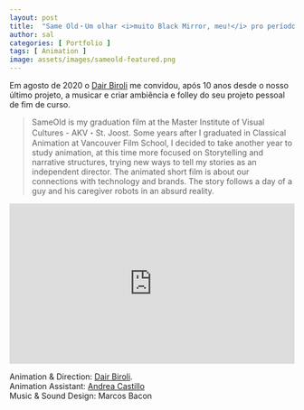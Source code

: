 ```yaml
---
layout: post
title:  "Same Old・Um olhar <i>muito Black Mirror, meu!</i> pro período em que vivemos"
author: sal
categories: [ Portfolio ]
tags: [ Animation ]
image: assets/images/sameold-featured.png
---
```


Em agosto de 2020 o [Dair Biroli](https://www.biroli.tv/) me convidou, após 10 anos desde o nosso último projeto, a musicar e criar ambiência e folley do seu projeto pessoal de fim de curso.

> SameOld is my graduation film at the Master Institute of Visual Cultures - AKV・St. Joost. Some years after I graduated in Classical Animation at Vancouver Film School, I decided to take another year to study animation, at this time more focused on Storytelling and narrative structures, trying new ways to tell my stories as an independent director. The animated short film is about our connections with technology and brands. The story follows a day of a guy and his caregiver robots in an absurd reality.

<div style="padding:56.25% 0 0 0;position:relative;">
  <iframe src="https://player.vimeo.com/video/521462733?autoplay=1&color=56FFD4&title=0&portrait=0" style="position:absolute;top:0;left:0;width:100%;height:100%;" frameborder="0" allow="fullscreen; picture-in-picture" allowfullscreen></iframe>
</div>
<script src="https://player.vimeo.com/api/player.js"></script>

Animation & Direction: [Dair Biroli](https://biroli.tv).  
Animation Assistant: [Andrea Castillo](https://animaandrea.com/)  
Music & Sound Design: Marcos Bacon

